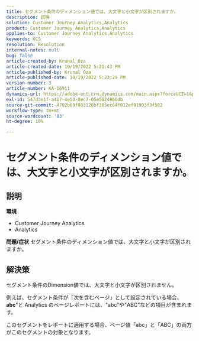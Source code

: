 ```yaml
---
title: セグメント条件のディメンション値では、大文字と小文字が区別されますか。
description: 説明
solution: Customer Journey Analytics,Analytics
product: Customer Journey Analytics,Analytics
applies-to: Customer Journey Analytics,Analytics
keywords: KCS
resolution: Resolution
internal-notes: null
bug: false
article-created-by: Krunal Oza
article-created-date: 10/19/2022 5:21:43 PM
article-published-by: Krunal Oza
article-published-date: 10/19/2022 5:23:29 PM
version-number: 3
article-number: KA-16911
dynamics-url: https://adobe-ent.crm.dynamics.com/main.aspx?forceUCI=1&pagetype=entityrecord&etn=knowledgearticle&id=e95a3a7a-d24f-ed11-bba2-00224808679b
exl-id: 547d3e1f-a417-4e50-8ec7-05e5024960db
source-git-commit: 4702b69f883128bf305ec64f012ef01903f3f582
workflow-type: tm+mt
source-wordcount: '83'
ht-degree: 10%

---
```


# セグメント条件のディメンション値では、大文字と小文字が区別されますか。

## 説明

<b>環境</b>
- Customer Journey Analytics
- Analytics



<b>問題/症状</b>
セグメント条件のディメンション値では、大文字と小文字が区別されますか。


## 解決策


セグメント条件のDimension値では、大文字と小文字が区別されません。

例えば、セグメント条件が「次を含むページ」として設定されている場合、 <b>abc</b>&quot;と Analytics のページレポートには、&quot;abc&quot;や&quot;ABC&quot;などの項目が含まれます。

このセグメントをレポートに適用する場合、ページ値「abc」と「ABC」の両方がこのセグメントの対象となります。
